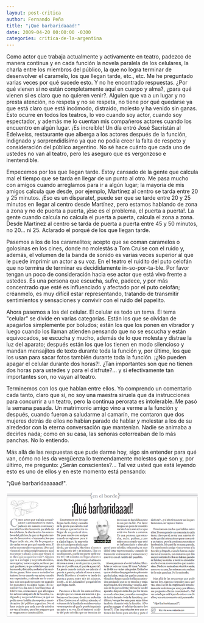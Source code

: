 ```yaml
---
layout: post-critica
author: Fernando Peña
title: "¡Qué barbaridaaad!"
date: 2009-04-20 00:00:00 -0300
categories: critica-de-la-argentina
---
```


Como actor que trabaja actualmente y activamente en teatro, padezco de manera contínua y en cada función la novela paralela de los celulares, la charla entre los miembros del público, la que no logra terminar de desenvolver el caramelo, los que llegan tarde, etc., etc. Me he preguntado varias veces por qué sucede esto. Y no he encontrado respuestas. ¿Por qué vienen si no están completamente aquí en cuerpo y alma?, ¿para qué vienen si es claro que no quieren venir?. Alguien que va a un lugar y no presta atención, no respeta y no se respeta, no tiene por qué quedarse ya que está claro que está incómodo, distraído, molesto y ha venido sin ganas. Esto ocurre en todos los teatros, lo veo cuando soy actor, cuando soy espectador, y además me lo cuentan mis compañeros actores cuando los encuentro en algún lugar. ¡Es increíble! Un día entró José Sacristán al Edelweiss, restaurante que alberga a los actores después de la función, indignado y sorprendidísimo ya que no podía creer la falta de respeto y consideración del público argentino. No sé hace cuánto que cada uno de ustedes no van al teatro, pero les aseguro que es vergonzoso e inentendible.

Empecemos por los que llegan tarde. Estoy cansado de la gente que calcula mal el tiempo que se tarda en llegar de un punto al otro. Me pasa mucho con amigos cuando arreglamos para ir a algún lugar; la mayoría de mis amigos calcula que desde, por ejemplo, Martínez al centro se tarda entre 20 y 25 minutos. ¡Eso es un disparate!, puede ser que se tarde entre 20 y 25 minutos en llegar al centro desde Martínez, pero estamos hablando de zona a zona y no de puerta a puerta, ¡ése es el problema, el puerta a puerta!. La gente cuando calcula no calcula el puerta a puerta, calcula el zona a zona. Desde Martínez al centro se tarda de puerta a puerta entre 45 y 50 minutos, no 20... ni 25. Aclarado el porqué de los que llegan tarde.

Pasemos a los de los caramelitos; acepto que se coman caramelos o golosinas en los cines, donde no molestás a Tom Cruise con el ruido y, además, el volumen de la banda de sonido es varias veces superior al que le puede imprimir un actor a su voz. En el teatro el ruidito del puto celofán que no termina de terminar es decididamente in-so-por-ta-ble. Por favor tengan un poco de consideración hacia ese actor que está vivo frente a ustedes. Es una persona que escucha, sufre, padece, y por más concentrado que esté es influenciado y afectado por el puto celofán; créanmelo, es muy difícil estar representando, tratando de transmitir sentimientos y sensaciones y convivir con el ruido del papelito.

Ahora pasemos a los del celular. El celular es todo un tema. El tema "celular" se divide en varias categorías. Están los que se olvidan de apagarlos simplemente por boludos; están los que los ponen en vibrador y luego cuando los llaman atienden pensando que no se escucha y están equivocados, se escucha y mucho, además de lo que molesta y distrae la luz del aparato; después están los que los tienen en modo silencioso y mandan mensajitos de texto durante toda la función y, por último, los que los usan para sacar fotos también durante toda la función. ¡¿No pueden apagar el celular durante dos horas?!. ¿Tan importantes son que no tienen dos horas para ustedes y para el disfrute?... y si efectivamente tan importantes son, no vayan al teatro.

Terminemos con los que hablan entre ellos. Yo comprendo un comentario cada tanto, claro que sí, no soy una maestra siruela que da instrucciones para concurrir a un teatro, pero la continua perorata es intolerable. Me pasó la semana pasada. Un matrimonio amigo vino a verme a la función y después, cuando fueron a saludarme al camarín, me contaron que dos mujeres detrás de ellos no habían parado de hablar y molestar a los de su alrededor con la eterna conversación que mantenían. Nadie se animaba a decirles nada; como en su casa, las señoras cotorreaban de lo más panchas. No lo entiendo.

Más allá de las respuestas que pude darme hoy, sigo sin entender para qué van, cómo no les da vergüenza lo tremendamente molestos que son y, por último, me pregunto: ¿Serán conscientes?... Tal vez usted que está leyendo esto es uno de ellos y en este momento está pensando:

"¡Qué barbaridaaaaad!".

[![Captura de la versión impresa del artículo "¡Qué barbaridad!"](/images/critica/20090420.jpg)](/images/critica/20090420.jpg)
